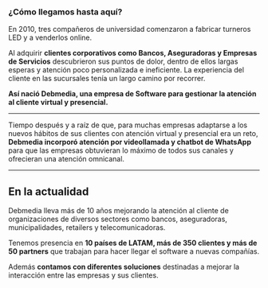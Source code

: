 ### **¿Cómo llegamos** hasta aquí?

En 2010, tres compañeros de universidad comenzaron a fabricar turneros LED y a venderlos online.

Al adquirir **clientes corporativos como Bancos, Aseguradoras y Empresas de Servicios** descubrieron sus puntos de dolor, dentro de ellos largas esperas y atención poco personalizada e ineficiente. La experiencia del cliente en las sucursales tenía un largo camino por recorrer.

**Así nació Debmedia, una empresa de Software para gestionar la atención al cliente virtual y presencial.**

---
Tiempo después y a raíz de que, para muchas empresas adaptarse a los nuevos hábitos de sus clientes con atención virtual y presencial era un reto, **Debmedia incorporó atención por videollamada y chatbot de WhatsApp** para que las empresas obtuvieran lo máximo de todos sus canales y ofrecieran una atención omnicanal.

---
## En la **actualidad**

Debmedia lleva más de 10 años mejorando la atención al cliente de organizaciones de diversos sectores como bancos, aseguradoras, municipalidades, retailers y telecomunicadoras.

Tenemos presencia en **10 países de LATAM, más de 350 clientes y más de 50 partners** que trabajan para hacer llegar el software a nuevas compañías.

Además **contamos con diferentes soluciones** destinadas a mejorar la interacción entre las empresas y sus clientes.
